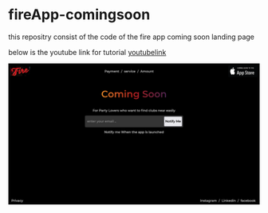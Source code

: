# fireApp-comingsoon
this repositry consist of the code of the fire app coming soon landing page  

below is the youtube link for tutorial 
[youtubelink](https://youtu.be/9hprIQ6Dnr4)

![](assets/images/fireapp.png)